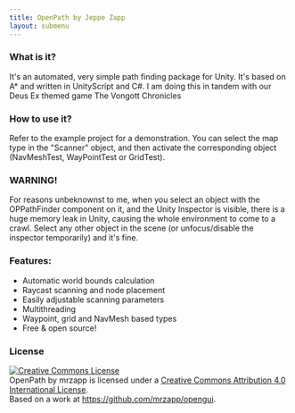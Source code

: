 ```yaml
---
title: OpenPath by Jeppe Zapp
layout: submenu
---
```


### What is it?
It's an automated, very simple path finding package for Unity. It's based on A* and written in UnityScript and C#. I am doing this in tandem with our Deus Ex themed game The Vongott Chronicles

### How to use it?
Refer to the example project for a demonstration. You can select the map type in the "Scanner" object, and then activate the corresponding object (NavMeshTest, WayPointTest or GridTest).

### WARNING!
For reasons unbeknownst to me, when you select an object with the OPPathFinder component on it, and the Unity Inspector is visible, there is a huge memory leak in Unity, causing the whole environment to come to a crawl. Select any other object in the scene (or unfocus/disable the inspector temporarily) and it's fine.

### Features:
- Automatic world bounds calculation
- Raycast scanning and node placement
- Easily adjustable scanning parameters
- Multithreading
- Waypoint, grid and NavMesh based types
- Free & open source!

### License
<a rel="license" href="http://creativecommons.org/licenses/by/4.0/"><img alt="Creative Commons License" style="border-width:0" src="http://i.creativecommons.org/l/by/4.0/88x31.png" /></a><br /><span xmlns:dct="http://purl.org/dc/terms/" property="dct:title">OpenPath</span> by <span xmlns:cc="http://creativecommons.org/ns#" property="cc:attributionName">mrzapp</span> is licensed under a <a rel="license" href="http://creativecommons.org/licenses/by/4.0/">Creative Commons Attribution 4.0 International License</a>.<br />Based on a work at <a xmlns:dct="http://purl.org/dc/terms/" href="https://github.com/mrzapp/opengui" rel="dct:source">https://github.com/mrzapp/opengui</a>.
